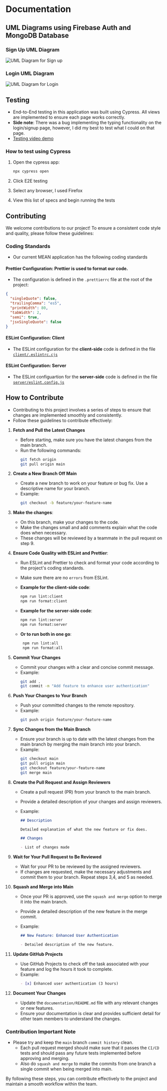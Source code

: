 # Documentation

## UML Diagrams using Firebase Auth and MongoDB Database

### Sign Up UML Diagram

![UML Diagram for Sign up](https://live.staticflickr.com/65535/53724578789_fcef28606b.jpg)

### Login UML Diagram

![UML Diagram for Login](https://live.staticflickr.com/65535/53724448378_2f1f586c3d.jpg)

## Testing

- End-to-End testing in this application was built using Cypress. All views are implemented to ensure each page works correctly.
- **Side note**: There was a bug implementing the typing functionality on the login/signup page, however, I did my best to test what I could on that page.
- [Testing video demo](https://youtu.be/LVj9v8PJPOw)

### How to test using Cypress

1. Open the cypress app:

   ```bash
   npx cypress open
   ```

2. Click E2E testing
3. Select any browser, I used Firefox
4. View this list of specs and begin running the tests

## Contributing

We welcome contributions to our project! To ensure a consistent code style and quality, please follow these guidelines:

### Coding Standards

- Our current MEAN application has the following coding standards

#### **Prettier Configuration:** Prettier is used to format our code.

- The configuration is defined in the `.prettierrc` file at the root of the project:

```json
{
  "singleQuote": false,
  "trailingComma": "es5",
  "printWidth": 80,
  "tabWidth": 2,
  "semi": true,
  "jsxSingleQuote": false
}
```

#### ESLint Configuration: Client

- The ESLint configuration for the **client-side** code is defined in the file [`client/.eslintrc.cjs`](https://github.com/Castro19/ccc-transfer-helper/blob/main/client/.eslintrc.cjs)

#### ESLint Configuration: Server

- The ESLint configuartion for the **server-side** code is defined in the file [`server/eslint.config.js`](https://github.com/Castro19/ccc-transfer-helper/blob/TE4/server/eslint.config.js)

## How to Contribute

- Contributing to this project involves a series of steps to ensure that changes are implemented smoothly and consistently.
- Follow these guidelines to contribute effectively:

1. **Fetch and Pull the Latest Changes**

   - Before starting, make sure you have the latest changes from the main branch.
   - Run the following commands:
     ```bash
     git fetch origin
     git pull origin main
     ```

2. **Create a New Branch Off Main**

   - Create a new branch to work on your feature or bug fix. Use a descriptive name for your branch.
   - Example:
     ```bash
     git checkout -b feature/your-feature-name
     ```

3. **Make the changes**:

   - On this branch, make your changes to the code.
   - Make the changes small and add comments explain what the code does when necessary.
   - These changes will be reviewed by a teammate in the pull request on step 9.

4. **Ensure Code Quality with ESLint and Prettier**:

   - Run ESLint and Prettier to check and format your code according to the project's coding standards.
   - Make sure there are no `errors` from ESLint.

   - **Example for the client-side code**:

     ```bash
     npm run lint:client
     npm run format:client
     ```

   - **Example for the server-side code**:

     ```bash
     npm run lint:server
     npm run format:server
     ```

   - **Or to run both in one go**:

     ```bash
      npm run lint:all
      npm run format:all
     ```

5. **Commit Your Changes**

   - Commit your changes with a clear and concise commit message.
   - Example:
     ```bash
     git add .
     git commit -m "Add feature to enhance user authentication"
     ```

6. **Push Your Changes to Your Branch**

   - Push your committed changes to the remote repository.
   - Example:
     ```bash
     git push origin feature/your-feature-name
     ```

7. **Sync Changes from the Main Branch**

   - Ensure your branch is up to date with the latest changes from the main branch by merging the main branch into your branch.
   - Example:
     ```bash
     git checkout main
     git pull origin main
     git checkout feature/your-feature-name
     git merge main
     ```

8. **Create the Pull Request and Assign Reviewers**

   - Create a pull request (PR) from your branch to the main branch.
   - Provide a detailed description of your changes and assign reviewers.
   - Example:

     ```markdown
     ## Description

     Detailed explanation of what the new feature or fix does.

     ## Changes

     - List of changes made
     ```

9. **Wait for Your Pull Request to Be Reviewed**

   - Wait for your PR to be reviewed by the assigned reviewers.
   - If changes are requested, make the necessary adjustments and commit them to your branch. Repeat steps 3,4, and 5 as needed.

10. **Squash and Merge into Main**

    - Once your PR is approved, use the `squash and merge` option to merge it into the main branch.
    - Provide a detailed description of the new feature in the merge commit.
    - Example:

      ```markdown
      ## New Feature: Enhanced User Authentication

      - Detailed description of the new feature.
      ```

11. **Update GitHub Projects**

    - Use GitHub Projects to check off the task associated with your feature and log the hours it took to complete.
    - Example:
      ```markdown
      - [x] Enhanced user authentication (3 hours)
      ```

12. **Document Your Changes**
    - Update the `documentation/README.md` file with any relevant changes or new features.
    - Ensure your documentation is clear and provides sufficient detail for other team members to understand the changes.

### Contribution Important Note

- Please try and keep the `main` branch `commit history` clean.
  - Each pull request merged should make sure that it passes the `CI/CD` tests and should pass any future tests implemented before approving and merging.
  - Also do `squash and merge` to make the commits from one branch a single commit when being merged into main.

By following these steps, you can contribute effectively to the project and maintain a smooth workflow within the team.
